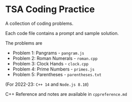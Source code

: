 # TSA Coding Practice

A collection of coding problems.

Each code file contains a prompt and sample solution.

The problems are 
- Problem 1: Pangrams - `pangram.js`
- Problem 2: Roman Numerals - `roman.cpp`
- Problem 3: Clock Hands - `clock.cpp`
- Problem 4: Prime Numbers - `primes.js`
- Problem 5: Parentheses - `parentheses.txt`

(For 2022-23: `C++ 14` and `Node.js 8.10`)

C++ Reference and notes are available in `cppreference.md`
